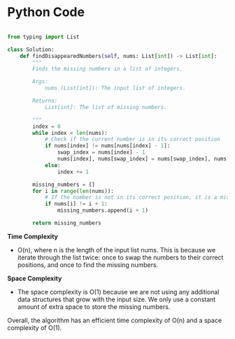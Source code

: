 # Python Code

```python

from typing import List

class Solution:
    def findDisappearedNumbers(self, nums: List[int]) -> List[int]:
        """
        Finds the missing numbers in a list of integers.

        Args:
            nums (List[int]): The input list of integers.

        Returns:
            List[int]: The list of missing numbers.

        """
        index = 0
        while index < len(nums):
            # Check if the current number is in its correct position
            if nums[index] != nums[nums[index] - 1]:
                swap_index = nums[index] - 1
                nums[index], nums[swap_index] = nums[swap_index], nums[index]
            else:
                index += 1

        missing_numbers = []
        for i in range(len(nums)):
            # If the number is not in its correct position, it is a missing number
            if nums[i] != i + 1:
                missing_numbers.append(i + 1)

        return missing_numbers


```

**Time Complexity**
- O(n), where n is the length of the input list nums. This is because we iterate through the list twice: once to swap the numbers to their correct positions, and once to find the missing numbers.

**Space Complexity**
- The space complexity is O(1) because we are not using any additional data structures that grow with the input size. We only use a constant amount of extra space to store the missing numbers.

Overall, the algorithm has an efficient time complexity of O(n) and a space complexity of O(1).
